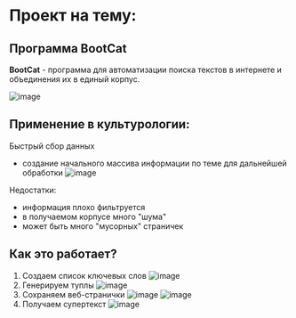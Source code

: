 # Проект на тему:
## Программа BootCat

**BootCat** - программа для автоматизации поиска текстов в интернете и объединения их в единый корпус. 

![image](https://user-images.githubusercontent.com/35600186/138248667-989e879a-b421-4e95-854a-41a7bc46f134.png)

## Применение в культурологии:
Быстрый сбор данных
- создание начального массива информации по теме для дальнейшей обработки
![image](https://user-images.githubusercontent.com/35600186/138273269-d5b9eb23-b456-4475-a772-10864c9de05b.png)


Недостатки:
- информация плохо фильтруется
- в получаемом корпусе много "шума"
- может быть много "мусорных" страничек

## Как это работает?
1. Создаем список ключевых слов
![image](https://user-images.githubusercontent.com/35600186/138251314-dfcc2269-1a58-4fab-94f6-6f01ba970c25.png)
2. Генерируем туплы
![image](https://user-images.githubusercontent.com/35600186/138251959-8bbdd921-8dc3-4b76-8168-ca4df6b50f43.png)
3. Сохраняем веб-странички
![image](https://user-images.githubusercontent.com/35600186/138254970-ab21fb4f-f179-4ffc-9ad9-526f14d5899a.png)
![image](https://user-images.githubusercontent.com/35600186/138255817-6c18c0f7-a33c-4c18-92ec-f1da71d0d26b.png)
4. Получаем супертекст
![image](https://user-images.githubusercontent.com/35600186/138256824-8a247b06-4f57-44a7-8377-b99d77cd7dc2.png)



